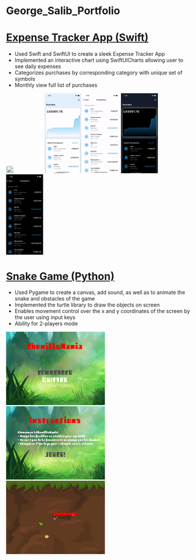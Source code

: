 # George_Salib_Portfolio

# [Expense Tracker App (Swift)](https://github.com/george-salib/Expense_Tracker_App)
* Used Swift and SwiftUI to create a sleek Expense Tracker App
* Implemented an interactive chart using SwiftUICharts allowing user to see daily expenses
* Categorizes purchases by corresponding category with unique set of symbols
* Monthly view full list of purchases

<img src="https://github.com/george-salib/George_Salib_Portfolio/blob/main/Expense%20Tracker%20App%20Media/Expense%20Tracker%20App%20Demo.gif" width="20%" height="20%"/>
<img src="https://github.com/george-salib/George_Salib_Portfolio/blob/main/Expense%20Tracker%20App%20Media/Expense%20Tracker%20App%20Demo%20IMG1.png" width="20%" height="20%"/>
<img src="https://github.com/george-salib/George_Salib_Portfolio/blob/main/Expense%20Tracker%20App%20Media/Expense%20Tracker%20App%20Demo%20IMG2.png" width="20%" height="20%"/>
<img src="https://github.com/george-salib/George_Salib_Portfolio/blob/main/Expense%20Tracker%20App%20Media/Expense%20Tracker%20App%20Demo%20IMG3.png" width="20%" height="20%"/>
<img src="https://github.com/george-salib/George_Salib_Portfolio/blob/main/Expense%20Tracker%20App%20Media/Expense%20Tracker%20App%20Demo%20IMG4.png" width="20%" height="20%"/>


# [Snake Game (Python)](https://github.com/george-salib/Worm_Game)
* Used Pygame to create a canvas, add sound, as well as to animate the snake and obstacles of the game
* Implemented the turtle library to draw the objects on screen
* Enables movement control over the x and y coordinates of the screen by the user using input keys
* Ability for 2-players mode

<img width="270" height = "200" alt="Snake Game SC1.png" src="Snake Game SC1.png"> <img width="270" height = "200" alt="Snake Game SC2.png" src="Snake Game SC2.png"> <img width="270" height = "200" alt="Snake Game SC3.png" src="Snake Game SC3.png">
